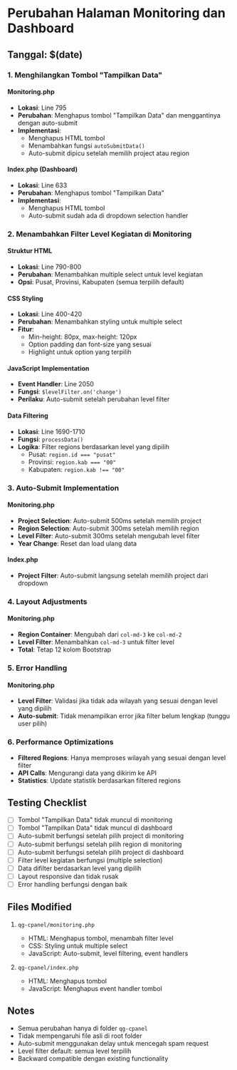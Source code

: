 # Perubahan Halaman Monitoring dan Dashboard

## Tanggal: $(date)

### 1. Menghilangkan Tombol "Tampilkan Data"

#### Monitoring.php
- **Lokasi**: Line 795
- **Perubahan**: Menghapus tombol "Tampilkan Data" dan menggantinya dengan auto-submit
- **Implementasi**: 
  - Menghapus HTML tombol
  - Menambahkan fungsi `autoSubmitData()` 
  - Auto-submit dipicu setelah memilih project atau region

#### Index.php (Dashboard)
- **Lokasi**: Line 633
- **Perubahan**: Menghapus tombol "Tampilkan Data" 
- **Implementasi**:
  - Menghapus HTML tombol
  - Auto-submit sudah ada di dropdown selection handler

### 2. Menambahkan Filter Level Kegiatan di Monitoring

#### Struktur HTML
- **Lokasi**: Line 790-800
- **Perubahan**: Menambahkan multiple select untuk level kegiatan
- **Opsi**: Pusat, Provinsi, Kabupaten (semua terpilih default)

#### CSS Styling
- **Lokasi**: Line 400-420
- **Perubahan**: Menambahkan styling untuk multiple select
- **Fitur**:
  - Min-height: 80px, max-height: 120px
  - Option padding dan font-size yang sesuai
  - Highlight untuk option yang terpilih

#### JavaScript Implementation
- **Event Handler**: Line 2050
- **Fungsi**: `$levelFilter.on('change')`
- **Perilaku**: Auto-submit setelah perubahan level filter

#### Data Filtering
- **Lokasi**: Line 1690-1710
- **Fungsi**: `processData()` 
- **Logika**: Filter regions berdasarkan level yang dipilih
  - Pusat: `region.id === "pusat"`
  - Provinsi: `region.kab === "00"`
  - Kabupaten: `region.kab !== "00"`

### 3. Auto-Submit Implementation

#### Monitoring.php
- **Project Selection**: Auto-submit 500ms setelah memilih project
- **Region Selection**: Auto-submit 300ms setelah memilih region  
- **Level Filter**: Auto-submit 300ms setelah mengubah level filter
- **Year Change**: Reset dan load ulang data

#### Index.php
- **Project Filter**: Auto-submit langsung setelah memilih project dari dropdown

### 4. Layout Adjustments

#### Monitoring.php
- **Region Container**: Mengubah dari `col-md-3` ke `col-md-2`
- **Level Filter**: Menambahkan `col-md-3` untuk filter level
- **Total**: Tetap 12 kolom Bootstrap

### 5. Error Handling

#### Monitoring.php
- **Level Filter**: Validasi jika tidak ada wilayah yang sesuai dengan level yang dipilih
- **Auto-submit**: Tidak menampilkan error jika filter belum lengkap (tunggu user pilih)

### 6. Performance Optimizations

- **Filtered Regions**: Hanya memproses wilayah yang sesuai dengan level filter
- **API Calls**: Mengurangi data yang dikirim ke API
- **Statistics**: Update statistik berdasarkan filtered regions

## Testing Checklist

- [ ] Tombol "Tampilkan Data" tidak muncul di monitoring
- [ ] Tombol "Tampilkan Data" tidak muncul di dashboard  
- [ ] Auto-submit berfungsi setelah pilih project di monitoring
- [ ] Auto-submit berfungsi setelah pilih region di monitoring
- [ ] Auto-submit berfungsi setelah pilih project di dashboard
- [ ] Filter level kegiatan berfungsi (multiple selection)
- [ ] Data difilter berdasarkan level yang dipilih
- [ ] Layout responsive dan tidak rusak
- [ ] Error handling berfungsi dengan baik

## Files Modified

1. `qg-cpanel/monitoring.php`
   - HTML: Menghapus tombol, menambah filter level
   - CSS: Styling untuk multiple select
   - JavaScript: Auto-submit, level filtering, event handlers

2. `qg-cpanel/index.php`
   - HTML: Menghapus tombol
   - JavaScript: Menghapus event handler tombol

## Notes

- Semua perubahan hanya di folder `qg-cpanel`
- Tidak mempengaruhi file asli di root folder
- Auto-submit menggunakan delay untuk mencegah spam request
- Level filter default: semua level terpilih
- Backward compatible dengan existing functionality 